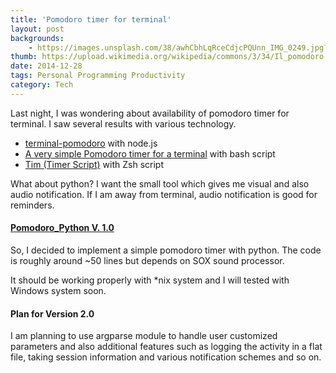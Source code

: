 ```yaml
---
title: 'Pomodoro timer for terminal'
layout: post
backgrounds:
    - https://images.unsplash.com/38/awhCbhLqRceCdjcPQUnn_IMG_0249.jpg?fit=crop&fm=jpg
thumb: https://upload.wikimedia.org/wikipedia/commons/3/34/Il_pomodoro.jpg
date: 2014-12-28
tags: Personal Programming Productivity
category: Tech
---
```


 Last night, I was wondering about availability of pomodoro timer for terminal. I saw several results with various technology.

* <a href="https://github.com/Juev/terminal-pomodoro" target="_blank"> terminal-pomodoro</a> with node.js
* <a href="http://magnatecha.com/very-simple-pomodoro-timer-for-a-terminal/" target="_blank">A very simple Pomodoro timer for a terminal</a> with bash script
* <a href="https://github.com/ggustafsson/Tim" target="_blank">Tim (Timer Script)</a> with Zsh script

What about python? I want the small tool which gives me visual and also audio notification. If I am away from terminal, audio notification is good for reminders. 

#### <a href="https://github.com/aungthurhahein/pomodoro_python" target="_blank">Pomodoro_Python V. 1.0</a>

So, I decided to implement a simple pomodoro timer with python. The code is roughly around ~50 lines but depends on SOX sound processor.

It should be working properly with *nix system and I will tested with Windows system soon. 

#### Plan for Version 2.0

I am planning to use argparse module to handle user customized parameters  and also additional features such as logging the activity in a flat file, taking session information and various notification schemes and so on.
 



